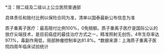 *注：限二级及二级以上公立医院普通部

具体责任和赔付比例以保险合同为准，清单以国泰最新公布信息为准

质子重离子医疗：最高赔付比例100%，0免赔额。质子重离子医疗是国际公认的放疗尖端技术，是目前癌症的最佳治疗方式之一，精准照射无创伤，4年生存率达97.1%，毒副作用低，局部肿瘤控制率达81.8%。*数据来源：上海质子重离子医院四周年临床试验统计